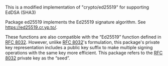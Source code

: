 This is a modified implementation of "crypto/ed25519" for supporting EdDSA (SHA3)

Package ed25519 implements the Ed25519 signature algorithm. See https://ed25519.cr.yp.to/.

These functions are also compatible with the “Ed25519” function defined in [RFC 8032]. However, unlike [RFC 8032]'s formulation, this package's private key representation includes a public key suffix to make multiple signing operations with the same key more efficient. This package refers to the [RFC 8032] private key as the “seed”.

[RFC 8032]: https://datatracker.ietf.org/doc/html/rfc8032
